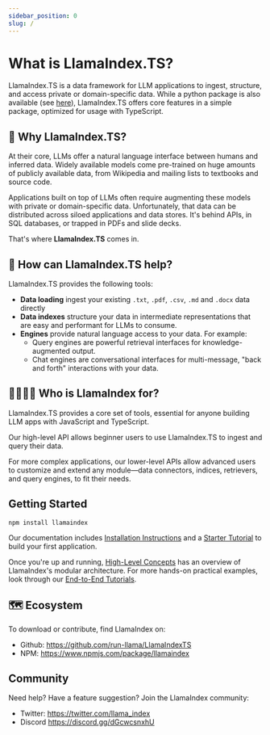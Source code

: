 ```yaml
---
sidebar_position: 0
slug: /
---
```


# What is LlamaIndex.TS?

LlamaIndex.TS is a data framework for LLM applications to ingest, structure, and access private or domain-specific data. While a python package is also available (see [here](https://docs.llamaindex.ai/en/stable/)), LlamaIndex.TS offers core features in a simple package, optimized for usage with TypeScript.

## 🚀 Why LlamaIndex.TS?

At their core, LLMs offer a natural language interface between humans and inferred data. Widely available models come pre-trained on huge amounts of publicly available data, from Wikipedia and mailing lists to textbooks and source code.

Applications built on top of LLMs often require augmenting these models with private or domain-specific data. Unfortunately, that data can be distributed across siloed applications and data stores. It's behind APIs, in SQL databases, or trapped in PDFs and slide decks.

That's where **LlamaIndex.TS** comes in.

## 🦙 How can LlamaIndex.TS help?

LlamaIndex.TS provides the following tools:

- **Data loading** ingest your existing `.txt`, `.pdf`, `.csv`, `.md` and `.docx` data directly
- **Data indexes** structure your data in intermediate representations that are easy and performant for LLMs to consume.
- **Engines** provide natural language access to your data. For example:
  - Query engines are powerful retrieval interfaces for knowledge-augmented output.
  - Chat engines are conversational interfaces for multi-message, "back and forth" interactions with your data.

## 👨‍👩‍👧‍👦 Who is LlamaIndex for?

LlamaIndex.TS provides a core set of tools, essential for anyone building LLM apps with JavaScript and TypeScript.

Our high-level API allows beginner users to use LlamaIndex.TS to ingest and query their data.

For more complex applications, our lower-level APIs allow advanced users to customize and extend any module—data connectors, indices, retrievers, and query engines, to fit their needs.

## Getting Started

`npm install llamaindex`

Our documentation includes [Installation Instructions](./installation.mdx) and a [Starter Tutorial](./starter.md) to build your first application.

Once you're up and running, [High-Level Concepts](./concepts.md) has an overview of LlamaIndex's modular architecture. For more hands-on practical examples, look through our [End-to-End Tutorials](./end_to_end.md).

## 🗺️ Ecosystem

To download or contribute, find LlamaIndex on:

- Github: https://github.com/run-llama/LlamaIndexTS
- NPM: https://www.npmjs.com/package/llamaindex

## Community

Need help? Have a feature suggestion? Join the LlamaIndex community:

- Twitter: https://twitter.com/llama_index
- Discord https://discord.gg/dGcwcsnxhU
